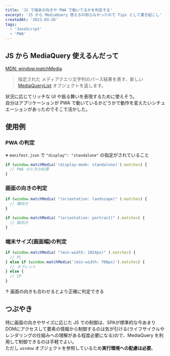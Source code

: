 ```yaml
---
title: 'JS で端末の向きや PWA で動いてるかを判定する'
excerpt: 'JS から MediaQuery 使えるの知らなかったので Tips として書き起こし'
createdAt: '2021-03-26'
tags:
  - 'JavaScript'
  - 'PWA'
---
```


## JS から MediaQuery 使えるんだって

[MDN: window.matchMedia](https://developer.mozilla.org/ja/docs/Web/API/Window/matchMedia)

> 指定された メディアクエリ文字列のパース結果を表す、新しい [MediaQueryList](https://developer.mozilla.org/ja/docs/Web/API/MediaQueryList) オブジェクトを返します。

状況に応じてリッチな UI や振る舞いを表現するために使えそう。  
自分はアプリケーションが PWA で動いているかどうかで動作を変えたいシチュエーションがあったのでそこで活かした。

## 使用例

### PWA の判定

※ `manifest.json` で `"display": "standalone"` の指定がされていること

```js
if (window.matchMedia('(display-mode: standalone)').matches) {
  // PWA のときの処理
}
```

### 画面の向きの判定

```js
if (window.matchMedia( "(orientation: landscape)" ).matches) {
  // 横向き
}

if (window.matchMedia( "(orientation: portrait)" ).matches) {
  // 縦向き
}
```

### 端末サイズ(画面幅)の判定

```js
if (window.matchMedia( "(min-width: 1024px)" ).matches) {
  // PC
} else if (window.matchMedia('(min-width: 768px)').matches) {
  // タブレット
} else {
  // SP
}
```

↑ 画面の向きも合わせるとより正確に判定できる

## つぶやき

特に画面の向きやサイズに応じた JS での制御は、SPAが標準的な今あまりDOMにアクセスして要素の情報から制御するのは気が引ける(ライフサイクルやレンダリングの仕組みへの理解がある程度必要になる)ので、MediaQuery を利用して制御できるのは手軽でよい。  
ただし `window` オブジェクトを参照しているため**実行環境への配慮は必要**。
